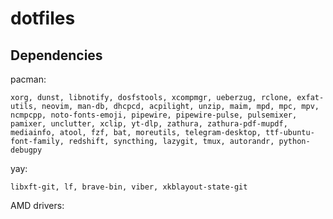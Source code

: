 # dotfiles

## Dependencies

pacman:

    xorg, dunst, libnotify, dosfstools, xcompmgr, ueberzug, rclone, exfat-utils, neovim, man-db, dhcpcd, acpilight, unzip, maim, mpd, mpc, mpv, ncmpcpp, noto-fonts-emoji, pipewire, pipewire-pulse, pulsemixer, pamixer, unclutter, xclip, yt-dlp, zathura, zathura-pdf-mupdf, mediainfo, atool, fzf, bat, moreutils, telegram-desktop, ttf-ubuntu-font-family, redshift, syncthing, lazygit, tmux, autorandr, python-debugpy

yay:

    libxft-git, lf, brave-bin, viber, xkblayout-state-git
    

AMD drivers:
    
